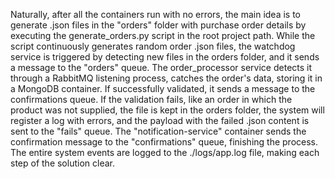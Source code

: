Naturally, after all the containers run with no errors, the main idea is to generate .json files in the "orders" folder with purchase order details by executing the generate_orders.py script in the root project path.
While the script continuously generates random order .json files, the watchdog service is triggered by detecting new files in the orders folder, and it sends a message to the "orders" queue. The order_processor service detects it through a RabbitMQ listening process, catches the order's data, storing it in a MongoDB container. If successfully validated, it sends a message to the confirmations queue. If the validation fails, like an order in which the product was not supplied, the file is kept in the orders folder, the system will register a log with errors, and the payload with the failed .json content is sent to the "fails" queue.
The "notification-service" container sends the confirmation message to the "confirmations" queue, finishing the process.
The entire system events are logged to the ./logs/app.log file, making each step of the solution clear.
